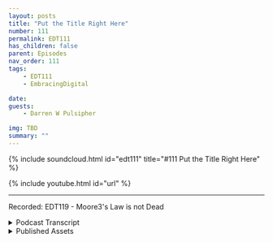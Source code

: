 ```yaml
---
layout: posts
title: "Put the Title Right Here"
number: 111
permalink: EDT111
has_children: false
parent: Episodes
nav_order: 111
tags:
    - EDT111
    - EmbracingDigital

date: 
guests:
    - Darren W Pulsipher

img: TBD
summary: ""
---
```


{% include soundcloud.html id="edt111" title="#111 Put the Title Right Here" %}

{% include youtube.html id="url" %}

---

Recorded: EDT119 - Moore3's Law is not Dead

<details>
<summary> Podcast Transcript </summary>


</details>

<details>
<summary> Published Assets </summary>


</details>
